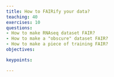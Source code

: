 ```yaml
---
title: How to FAIRify your data?
teaching: 40
exercises: 10
questions:
- How to make RNAseq dataset FAIR?
- How to make a "obscure" dataset FAIR?
- How to make a piece of training FAIR?
objectives:

keypoints:

---
```

